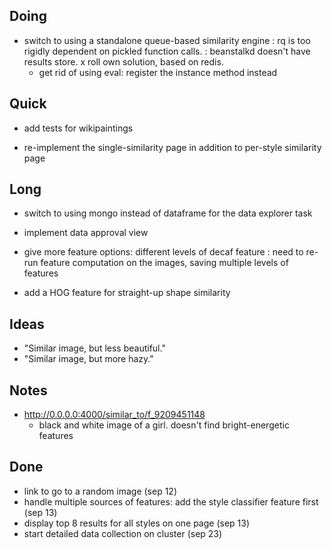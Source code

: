 ## Doing

- switch to using a standalone queue-based similarity engine
    : rq is too rigidly dependent on pickled function calls.
    : beanstalkd doesn't have results store.
    x roll own solution, based on redis.
    - get rid of using eval: register the instance method instead

## Quick

- add tests for wikipaintings

- re-implement the single-similarity page in addition to per-style similarity page

## Long

- switch to using mongo instead of dataframe for the data explorer task

- implement data approval view

- give more feature options: different levels of decaf feature
    : need to re-run feature computation on the images, saving multiple levels of features
- add a HOG feature for straight-up shape similarity

## Ideas

- "Similar image, but less beautiful."
- "Similar image, but more hazy."

## Notes

- http://0.0.0.0:4000/similar_to/f_9209451148
    - black and white image of a girl. doesn't find bright-energetic features

## Done

- link to go to a random image (sep 12)
- handle multiple sources of features: add the style classifier feature first (sep 13)
- display top 8 results for all styles on one page (sep 13)
- start detailed data collection on cluster (sep 23)
